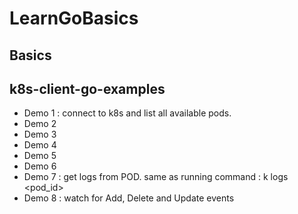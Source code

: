 # LearnGoBasics

## Basics

## k8s-client-go-examples

* Demo 1 : connect to k8s and list all available pods.
* Demo 2
* Demo 3
* Demo 4
* Demo 5
* Demo 6
* Demo 7 : get logs from POD. same as running command : k logs <pod_id>
* Demo 8 : watch for Add, Delete and Update events